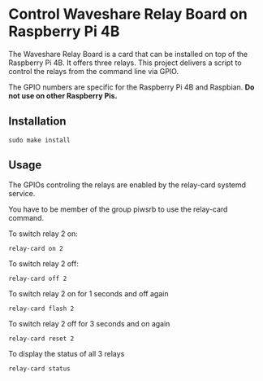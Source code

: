 Control Waveshare Relay Board on Raspberry Pi 4B
================================================

The Waveshare Relay Board is a card that can be installed on top of the
Raspberry Pi 4B. It offers three relays. This project delivers a script
to control the relays from the command line via GPIO.

The GPIO numbers are specific for the Raspberry Pi 4B and Raspbian.
**Do not use on other Raspberry Pis.**

Installation
------------

    sudo make install

Usage
-----

The GPIOs controling the relays are enabled by the relay-card systemd service.

You have to be member of the group piwsrb to use the relay-card command.

To switch relay 2 on:

    relay-card on 2

To switch relay 2 off:

    relay-card off 2

To switch relay 2 on for 1 seconds and off again

    relay-card flash 2

To switch relay 2 off for 3 seconds and on again

    relay-card reset 2

To display the status of all 3 relays

    relay-card status

